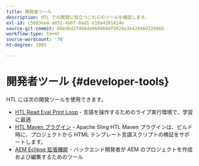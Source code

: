 ```yaml
---
title: 開発者ツール
description: HTL での開発に役立つこれらのツールを確認します。
exl-id: c5683ee4-a052-4a6f-8ad1-e18a4201414e
source-git-commit: 88edbd2fd66de960460df5928a3b42846d32066b
workflow-type: tm+mt
source-wordcount: '78'
ht-degree: 100%

---
```



# 開発者ツール {#developer-tools}

HTL には次の開発ツールを使用できます。

* [HTL Read Eval Print Loop](https://github.com/adobe/aem-htl-repl) - 言語を操作するためのライブ実行環境で、学習に最適
* [HTL Maven プラグイン](https://sling.apache.org/components/htl-maven-plugin/) - Apache Sling HTL Maven プラグインは、ビルド時に、プロジェクトから HTML テンプレート言語スクリプトの検証をサポートします。
* [AEM Eclipse 拡張機能](https://experienceleague.adobe.com/docs/experience-manager-cloud-service/content/implementing/developer-tools/eclipse.html?lang=ja) - バックエンド開発者が AEM のプロジェクトを作成および編集するためのツール
